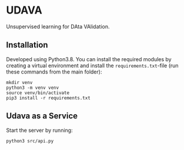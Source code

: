 # UDAVA

Unsupervised learning for DAta VAlidation.


## Installation


Developed using Python3.8. You can install the required modules by creating a
virtual environment and install the `requirements.txt`-file (run these commands
from the main folder):

```
mkdir venv
python3 -m venv venv
source venv/bin/activate
pip3 install -r requirements.txt
```


## Udava as a Service


Start the server by running:

```
python3 src/api.py
```

